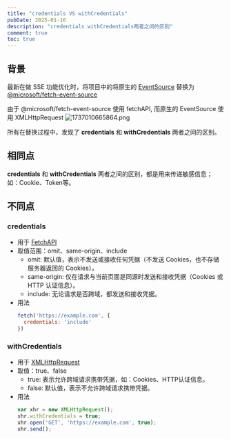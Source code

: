 ```yaml
---
title: "credentials VS withCredentials"
pubDate: 2025-01-16
description: "credentials withCredentials两者之间的区别"
comment: true
toc: true
---
```


## 背景
最新在做 SSE 功能优化时，将项目中的将原生的 [EventSource](https://developer.mozilla.org/zh-CN/docs/Web/API/EventSource) 替换为 [@microsoft/fetch-event-source](https://github.com/Azure/fetch-event-source)

由于 @microsoft/fetch-event-source 使用 fetchAPI, 而原生的 EventSource 使用 XMLHttpRequest
![1737010665864.png](https://home.matrixpunk.com:9800/i/2025/01/16/6788aded4123d.png)

所有在替换过程中，发现了 **credentials** 和 **withCredentials** 两者之间的区别。

## 相同点
**credentials** 和 **withCredentials** 两者之间的区别，都是用来传递敏感信息；如：Cookie、Token等。
## 不同点
### credentials
- 用于 [FetchAPI](https://developer.mozilla.org/zh-CN/docs/Web/API/Window/fetch)
- 取值范围：omit、same-origin、include
  - omit: 默认值，表示不发送或接收任何凭据（不发送 Cookies，也不存储服务器返回的 Cookies）。
  - same-origin: 仅在请求与当前页面是同源时发送和接收凭据（Cookies 或 HTTP 认证信息）。
  - include: 无论请求是否跨域，都发送和接收凭据。
- 用法
    ```js
    fetch('https://example.com', {
      credentials: 'include'
    })
    ```
### withCredentials
- 用于 [XMLHttpRequest](https://developer.mozilla.org/zh-CN/docs/Web/API/XMLHttpRequest)
- 取值：true、false
  - true: 表示允许跨域请求携带凭据，如：Cookies、HTTP认证信息。
  - false: 默认值，表示不允许跨域请求携带凭据。
- 用法
    ```js
    var xhr = new XMLHttpRequest();
    xhr.withCredentials = true;
    xhr.open('GET', 'https://example.com', true);
    xhr.send();
    ```
